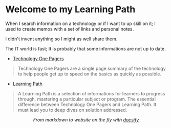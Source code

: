 # Welcome to my Learning Path

When I search information on a technology or if I want to up skill on it; I used to create memos with a set of links and personal notes. 

I didn't invent anything so I might as well share them.

The IT world is fast; It is probably that some informations are not up to date. 

* [Technology One Pagers](/techno/README.md)
> Technology One Pagers are a single page summary of the technology to help people get up to speed on the basics as quickly as possible.

* [Learning Path](/learn/README.md)
> A Learning Path is a selection of informations for learners to progress through, mastering a particular subject or program.
The essential difference between Technology One Pagers and Learning Path. It must lead you to deep dives on solution addressed.


<div align="center"><i>From markdown to website on the fly with <a href="https://docsify.js.org/">docsify</a></i></div>